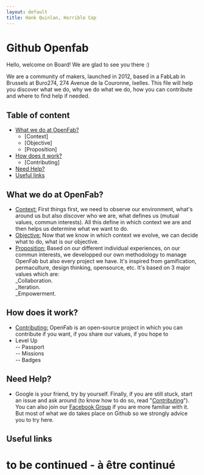 ```yaml
---
layout: default
title: Hank Quinlan, Horrible Cop
---
```


# Github Openfab

Hello, welcome on Board! We are glad to see you there :)

We are a community of makers, launched in 2012, based in a FabLab in Brussels at Buro274, 274 Avenue de la Couronne, Ixelles. This file will help you discover what we do, why we do what we do, how you can contribute and where to find help if needed.

## Table of content
- [What we do at OpenFab?](#what-we-do-at-openfab)
    - [Context]
    - [Objective]
    - [Proposition]
- [How does it work?](#how-does-it-work)
    - [Contributing]
- [Need Help?](#need-help)
- [Useful links](#useful-links)

## What we do at OpenFab?
- [Context:](https://github.com/openfab-lab/openfab/wiki/Context) First things first, we need to observe our environment, what's around us but also discover who we are, what defines us (mutual values, commun interests). All this define in which context we are and then helps us determine what we want to do.
- [Objective:](https://github.com/openfab-lab/openfab/wiki/Objective) Now that we know in which context we evolve, we can decide what to do, what is our objective.
- [Proposition:]() Based on our different individual experiences, on our commun interests, we developped our own methodology to manage OpenFab but also every project we have. It's inspired from gamification, permaculture, design thinking, opensource, etc. It's based on 3 major values which are:  
_Collaboration.  
_Iteration.  
_Empowerment.  

## How does it work?
- [Contributing:](https://github.com/openfab-lab/openfab/blob/master/CONTRIBUTING.md) OpenFab is an open-source project in which you can contribute if you want, if you share our values, if you hope to 
- Level Up  
-- Passport   
-- Missions   
-- Badges  

## Need Help? 
- Google is your friend, try by yourself. Finally, if you are still stuck, start an issue and ask around (to know how to do so, read "[Contributing](https://github.com/openfab-lab/openfab/blob/master/CONTRIBUTING.md)"). You can also join our [Facebook Group](https://www.facebook.com/groups/openfablab.brussels/) if you are more familiar with it. But most of what we do takes place on Github so we strongly advice you to try here.

## Useful links  


# to be continued - à être continué 
